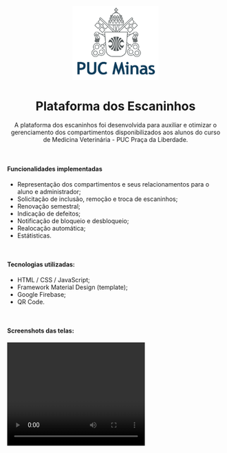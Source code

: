 <h3 align="center">
<img style="" width="200px" src="img/pucminaslogo.png">
</h3>

<h1 align="center">Plataforma dos Escaninhos</h1>
<p align="center">A plataforma dos escaninhos foi desenvolvida para auxiliar e otimizar o gerenciamento dos compartimentos disponibilizados aos alunos do curso de Medicina Veterinária - PUC Praça da Liberdade.</p><br>

<h4>Funcionalidades implementadas</h4>
<p>

- Representação dos compartimentos e seus relacionamentos para o aluno e administrador; 
- Solicitação de inclusão, remoção e troca de escaninhos;
- Renovação semestral; 
- Indicação de defeitos;
- Notificação de bloqueio e desbloqueio;
- Realocação automática; 
- Estátisticas.</p>
<br>

<h4>Tecnologias utilizadas:</h4>

- HTML / CSS / JavaScript;
- Framework Material Design (template);
- Google Firebase;
- QR Code.
<br>

<h4>Screenshots das telas:</h4>
<video width="320" height="240" controls>
  <source src="img/escaninhos.mp4" type="video/mp4">
</video>
